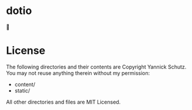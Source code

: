 # dotio
:robot:

# License

The following directories and their contents are Copyright Yannick Schutz.
You may not reuse anything therein without my permission:

- content/
- static/

All other directories and files are MIT Licensed.
